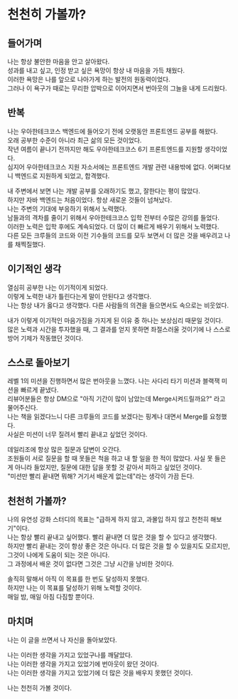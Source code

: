 # 천천히 가볼까?

## 들어가며

나는 항상 불안한 마음을 안고 살아왔다.  
성과를 내고 싶고, 인정 받고 싶은 욕망이 항상 내 마음을 가득 채웠다.  
이러한 욕망은 나를 앞으로 나아가게 하는 발전의 원동력이었다.  
그러나 이 욕구가 때로는 무리한 압박으로 이어지면서 번아웃의 그늘을 내게 드리웠다.

## 반복

나는 우아한테크코스 백엔드에 들어오기 전에 오랫동안 프론트엔드 공부를 해왔다.  
오래 공부한 수준이 아니라 최근 삶의 모든 것이었다.  
작년 여름이 끝나기 전까지만 해도 우아한테크코스 6기 프론트엔드를 지원할 생각이었다.  
심지어 우아한테크코스 지원 자소서에는 프론트엔드 개발 관련 내용밖에 없다.
어쩌다보니 백엔드로 지원하게 되었고, 합격했다.

내 주변에서 보면 나는 개발 공부를 오래하기도 했고, 잘한다는 평이 많았다.  
하지만 자바 백엔드는 처음이었다. 항상 새로운 것들이 넘쳐났다.  
나는 주변의 기대에 부응하기 위해서 노력했다.  
남들과의 격차를 줄이기 위해서 우아한테크코스 입학 전부터 수많은 강의를 들었다.  
이러한 노력은 입학 후에도 계속되었다. 더 많이 더 빠르게 배우기 위해서 노력했다.  
다른 모든 크루들의 코드와 이전 기수들의 코드를 모두 보면서 더 많은 것을 배우려고 나를 채찍질했다.

## 이기적인 생각

열심히 공부한 나는 이기적이게 되었다.  
이렇게 노력한 내가 틀린다는게 말이 안된다고 생각했다.  
나는 항상 내가 옳다고 생각했다. 다른 사람들의 의견을 들으면서도 속으로는 비웃었다.

내가 이렇게 이기적인 마음가짐을 가지게 된 이유 중 하나는 보상심리 때문일 것이다.  
많은 노력과 시간을 투자했을 때, 그 결과를 얻지 못하면 좌절스러울 것이기에 나 스스로 방어 기제가 작동했던 것이다.

## 스스로 돌아보기

레벨 1의 미션을 진행하면서 많은 번아웃을 느꼈다.
나는 사다리 타기 미션과 블랙잭 미션을 빠르게 끝냈다.  
리뷰어분들은 항상 DM으로 "아직 기간이 많이 남았는데 Merge시켜드릴까요?" 라고 물어주신다.  
나는 책을 읽겠다느니 다른 크루들의 코드를 보겠다는 핑계나 대면서 Merge를 요청했다.  
사실은 미션이 너무 질려서 빨리 끝내고 싶었던 것이다.

데일리조에 항상 많은 질문과 답변이 오간다.  
조원들이 서로 질문을 할 때 못들은 척을 하고 내 할 일을 한 적이 많았다.
사실 못 들은 게 아니라 들었지만, 질문에 대한 답을 못할 것 같아서 피하고 싶었던 것이다.  
"미션만 빨리 끝내면 뭐해? 거기서 배운게 없는데"라는 생각이 가끔 든다.

## 천천히 가볼까?

나의 유연성 강화 스터디의 목표는 "급하게 하지 않고, 과몰입 하지 않고 천천히 해보기"이다.  
나는 항상 빨리 끝내고 싶어했다. 빨리 끝내면 더 많은 것을 할 수 있다고 생각했다.  
하지만 빨리 끝내는 것이 항상 좋은 것은 아니다. 더 많은 것을 할 수 있을지도 모르지만, 그것이 나에게 도움이 되는 것은 아니다.  
그 과정에서 배운 것이 없다면 그것은 그냥 시간을 낭비한 것이다.

솔직히 말해서 아직 이 목표를 한 번도 달성하지 못했다.  
하지만 나는 이 목표를 달성하기 위해 노력할 것이다.  
매일 밤, 매일 아침 다짐할 뿐이다.

## 마치며

나는 이 글을 쓰면서 나 자신을 돌아보았다.

나는 이러한 생각을 가지고 있었구나를 깨달았다.  
나는 이러한 생각을 가지고 있었기에 번아웃이 왔던 것이다.  
나는 이러한 생각을 가지고 있었기에 더 많은 것을 배우지 못했던 것이다.

나는 천천히 가볼 것이다.
